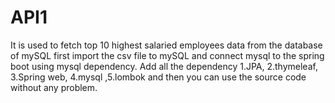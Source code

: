 # API1
It is used to fetch top 10 highest salaried employees data from the database of mySQL
first import the csv file to mySQL and connect mysql to the spring boot using mysql dependency.
Add all the dependency 1.JPA, 2.thymeleaf, 3.Spring web, 4.mysql ,5.lombok
and then you can use the source code without any problem.
